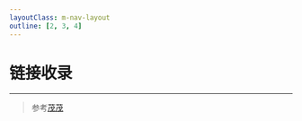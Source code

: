 ```yaml
---
layoutClass: m-nav-layout
outline: [2, 3, 4]
---
```


# 链接收录

<script setup>
import ACardLinks from './.vitepress/components/ACardLinks.vue'

import { NAV_DATA } from './.vitepress/data/nav'
</script>
<style src="./.vitepress/style/nav.scss"></style>

<ACardLinks v-for="{title, items} in NAV_DATA" :title="title" :items="items" :target="'blank'" />

----

> 参考[茂茂](https://notes.fe-mm.com/nav)
